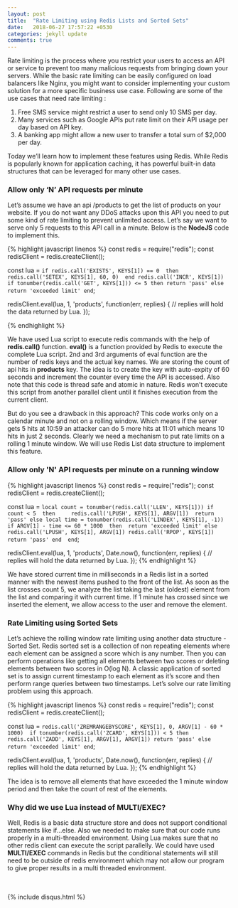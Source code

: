 ```yaml
---
layout: post
title:  "Rate Limiting using Redis Lists and Sorted Sets"
date:   2018-06-27 17:57:22 +0530
categories: jekyll update
comments: true
---
```

Rate limiting is the process where you restrict your users to access an API or service to prevent too many malicious requests from bringing down your servers. While the basic rate limiting can be easily configured on load balancers like Nginx, you might want to consider implementing your custom solution for a more specific business use case. Following are some of the use cases that need rate limiting :

1. Free SMS service might restrict a user to send only 10 SMS per day.
1. Many services such as Google APIs put rate limit on their API usage per day based on API key.
1. A banking app might allow a new user to transfer a total sum of  $2,000 per day.

Today we’ll learn how to implement these features using Redis. While Redis is popularly known for application caching, it has powerful built-in data structures that can be leveraged for many other use cases.

### Allow only ‘N’ API requests per minute
Let’s assume we have an api /products to get the list of products on your website. If you do not want any DDoS attacks upon this API you need to put some kind of rate limiting to prevent unlimited access. Let’s say we want to serve only 5 requests to this API call in a minute. Below is the **NodeJS** code to implement this.

{% highlight javascript linenos %}
const redis = require("redis");
const redisClient = redis.createClient();

const lua = `if redis.call('EXISTS', KEYS[1]) == 0 
	then 
		redis.call('SETEX', KEYS[1], 60, 0) 
	end
	redis.call('INCR', KEYS[1])
	if tonumber(redis.call('GET', KEYS[1])) <= 5
	then return 'pass'
	else return 'exceeded limit'
	end`;

redisClient.eval(lua, 1, 'products', function(err, replies) {
	// replies will hold the data returned by Lua.
});

{% endhighlight %}

We have used Lua script to execute redis commands with the help of **redis.call()** function. **eval()** is a function provided by Redis to execute the complete Lua script. 2nd and 3rd arguments of eval function are the number of redis keys and the actual key names. We are storing the count of api hits in **products** key. The idea is to create the key with auto-expity of 60 seconds and increment the counter every time the API is accessed. Also note that this code is thread safe and atomic in nature. Redis won’t execute this script from another parallel client until it finishes execution from the current client.

But do you see a drawback in this approach? This code works only on a calendar minute and not on a rolling window. Which means if the server gets 5 hits at 10:59 an attacker can do 5 more hits at 11:01 which means 10 hits in just 2 seconds. Clearly we need a mechanism to put rate limits on a rolling 1 minute window. We will use Redis List data structure to implement this feature.

### Allow only 'N' API requests per minute on a running window

{% highlight javascript linenos %}
const redis = require("redis");
const redisClient = redis.createClient();

const lua = `local count = tonumber(redis.call('LLEN', KEYS[1]))
	if count < 5 
	then	
		redis.call('LPUSH', KEYS[1], ARGV[1]) 
		return 'pass'
	else
		local time = tonumber(redis.call('LINDEX', KEYS[1], -1))
		if ARGV[1] - time <= 60 * 1000 
		then 
			return 'exceeded limit'
		else 
			redis.call('LPUSH', KEYS[1], ARGV[1])
			redis.call('RPOP', KEYS[1])
			return 'pass'
		end	
	end`;

redisClient.eval(lua, 1, 'products', Date.now(), function(err, replies) {
	// replies will hold the data returned by Lua.
});
{% endhighlight %}

We have stored current time in milliseconds in a Redis list in a sorted manner with the newest items pushed to the front of the list. As soon as the list crosses count 5, we analyze the list taking the last (oldest) element from the list and comparing it with current time. If 1 minute has crossed since we inserted the element, we allow access to the user and remove the element.


### Rate Limiting using Sorted Sets
Let’s achieve the rolling window rate limiting using another data structure - Sorted Set. Redis sorted set is a collection of non repeating elements where each element can be assigned a score which is any number. Then you can perform operations like getting all elements between two scores or deleting elements between two scores in O(log N). A classic application of sorted set is to assign current timestamp to each element as it’s score and then perform range queries between two timestamps. Let’s solve our rate limiting problem using this approach.

{% highlight javascript linenos %}
const redis = require("redis");
const redisClient = redis.createClient();

const lua = `redis.call('ZREMRANGEBYSCORE', KEYS[1], 0, ARGV[1] - 60 * 1000) 
	if tonumber(redis.call('ZCARD', KEYS[1])) < 5
	then	
		redis.call('ZADD', KEYS[1], ARGV[1], ARGV[1])
		return 'pass'
	else
		return 'exceeded limit'
	end`;

redisClient.eval(lua, 1, 'products', Date.now(), function(err, replies) {
	// replies will hold the data returned by Lua.
});
{% endhighlight %}

The idea is to remove all elements that have exceeded the 1 minute window period and then take the count of rest of the elements.

### Why did we use Lua instead of MULTI/EXEC?
Well, Redis is a basic data structure store and does not support conditional statements like if…else. Also we needed to make sure that our code runs properly in a multi-threaded environment. Using Lua makes sure that no other redis client can execute the script parallelly. We could have used **MULTI/EXEC** commands in Redis but the conditional statements will still need to be outside of redis environment which may not allow our program to give proper results in a multi threaded environment.   

<br><br>
{% include disqus.html %}